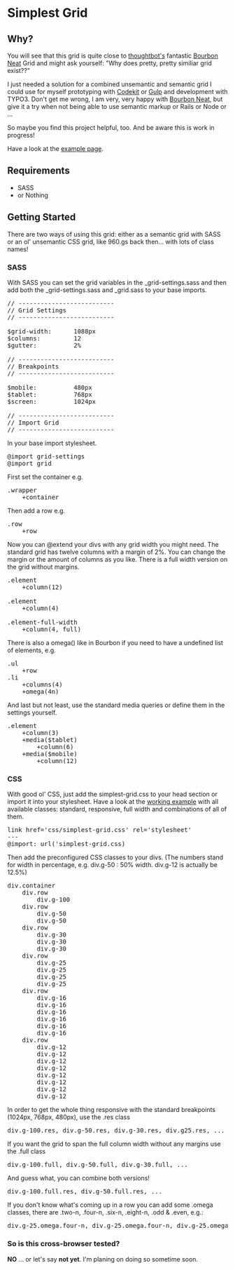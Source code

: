 # Simplest Grid

## Why?

You will see that this grid is quite close to [thoughtbot's](https://github.com/thoughtbot) fantastic [Bourbon Neat](https://github.com/thoughtbot/neat) Grid and might ask yourself: "Why does pretty, pretty similiar grid exist??"

I just needed a solution for a combined unsemantic and semantic grid I could use for myself prototyping with [Codekit](https://incident57.com/codekit/) or [Gulp](http://gulpjs.com/) and development with TYPO3. Don't get me wrong, I am very, very happy with [Bourbon Neat](https://github.com/thoughtbot/neat), but give it a try when not being able to use semantic markup or Rails or Node or ...

So maybe you find this project helpful, too. And be aware this is work in progress!

Have a look at the [example page](http://herrkessler.de/simplest-grid/).

## Requirements

* SASS
* or Nothing

## Getting Started

There are two ways of using this grid: either as a semantic grid with SASS or an ol' unsemantic CSS grid, like 960.gs back then... with lots of class names!

### SASS

With SASS you can set the grid variables in the _grid-settings.sass and then add both the _grid-settings.sass and _grid.sass to your base imports.

<pre>
// --------------------------
// Grid Settings
// --------------------------

$grid-width:      1088px
$columns:         12
$gutter:          2%

// --------------------------
// Breakpoints
// --------------------------

$mobile:          480px
$tablet:          768px
$screen:          1024px

// --------------------------
// Import Grid
// --------------------------
</pre>

In your base import stylesheet.

<pre>
@import grid-settings
@import grid
</pre>

First set the container e.g.

<pre>
.wrapper
	+container
</pre>

Then add a row e.g.

<pre>
.row
	+row
</pre>

Now you can @extend your divs with any grid width you might need. The standard grid has twelve columns with a margin of 2%. You can change the margin or the amount of columns as you like. There is a full width version on the grid without margins.

<pre>
.element
	+column(12)
	
.element
	+column(4)
	
.element-full-width
	+column(4, full)
</pre>

There is also a omega() like in Bourbon if you need to have a undefined list of elements, e.g.

<pre>
.ul
	+row
.li
	+columns(4)
	+omega(4n)
</pre> 

And last but not least, use the standard media queries or define them in the settings yourself.

<pre>
.element
	+column(3)
	+media($tablet)
		+column(6)
	+media($mobile)
		+column(12)
</pre>

### CSS

With good ol' CSS, just add the simplest-grid.css to your head section or import it into your stylesheet. Have a look at the [working example](http://herrkessler.de/simplest-grid/) with all available classes: standard, responsive, full width and combinations of all of them.

<pre>
link href='css/simplest-grid.css' rel='stylesheet'
---
@import: url('simplest-grid.css)
</pre>

Then add the preconfigured CSS classes to your divs. (The numbers stand for width in percentage, e.g. div.g-50 : 50% width. div.g-12 is actually be 12.5%)

<pre>
div.container
	div.row
		div.g-100 
	div.row
		div.g-50
		div.g-50
	div.row
		div.g-30
		div.g-30
		div.g-30
	div.row
		div.g-25
		div.g-25
		div.g-25
		div.g-25
	div.row
		div.g-16
		div.g-16
		div.g-16
		div.g-16
		div.g-16
		div.g-16
	div.row
		div.g-12
		div.g-12
		div.g-12
		div.g-12
		div.g-12
		div.g-12
		div.g-12
		div.g-12
</pre>

In order to get the whole thing responsive with the standard breakpoints (1024px, 768px, 480px), use the .res class

<pre>
div.g-100.res, div.g-50.res, div.g-30.res, div.g25.res, ...
</pre>

If you want the grid to span the full column width without any margins use the .full class

<pre>
div.g-100.full, div.g-50.full, div.g-30.full, ...
</pre>

And guess what, you can combine both versions!

<pre>
div.g-100.full.res, div.g-50.full.res, ...
</pre>

If you don't know what's coming up in a row you can add some .omega classes, there are .two-n, .four-n, .six-n, .eight-n, .odd & .even, e.g.:

<pre>
div.g-25.omega.four-n, div.g-25.omega.four-n, div.g-25.omega.four-n, div.g-25.omega.four-n, ...
</pre>

### So is this cross-browser tested?

**NO** ... or let's say **not yet**. I'm planing on doing so sometime soon.